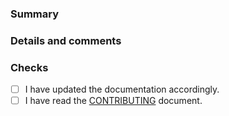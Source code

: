 <!--
:warning: Please, try to follow the template.
:warning: Your pull request title should be short, detailed and understandable for all.
:warning: If your pull request fixes an open issue, please link to the issue.
-->

### Summary


### Details and comments


### Checks

<!-- Change te space between the square brackets to an `x` -->
-   [ ] I have updated the documentation accordingly.
-   [ ] I have read the [CONTRIBUTING](https://github.com/rticommunity/rticonnextdds-examples/blob/develop/CONTRIBUTING.md) document.
<!-- Uncomment bellow if you added a C/C++ example and updated examples/connext_dds/CMakeList.txt 
-   [ ] I added a new C/C++ example and updated `examples/connext_dds/CMakeList.txt`.
-->
